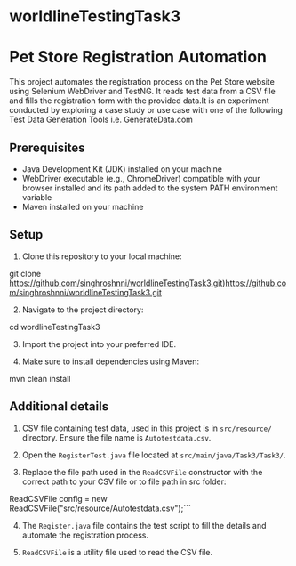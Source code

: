 # worldlineTestingTask3
# Pet Store Registration Automation

This project automates the registration process on the Pet Store website using Selenium WebDriver and TestNG. It reads test data from a CSV file and fills the registration form with the provided data.It is an experiment conducted by exploring a case study or use case with one of the following Test Data Generation Tools i.e. GenerateData.com

## Prerequisites

- Java Development Kit (JDK) installed on your machine
- WebDriver executable (e.g., ChromeDriver) compatible with your browser installed and its path added to the system PATH environment variable
- Maven installed on your machine

## Setup

1. Clone this repository to your local machine:

git clone https://github.com/singhroshnni/worldlineTestingTask3.git)https://github.com/singhroshnni/worldlineTestingTask3.git

2. Navigate to the project directory:

cd wordlineTestingTask3

3. Import the project into your preferred IDE.

4. Make sure to install dependencies using Maven:

mvn clean install

## Additional details

1. CSV file containing test data, used in this project is in `src/resource/` directory. Ensure the file name is `Autotestdata.csv`.

2. Open the `RegisterTest.java` file located at `src/main/java/Task3/Task3/`.

3. Replace the file path used in the `ReadCSVFile` constructor with the correct path to your CSV file or to file path in src folder:

ReadCSVFile config = new ReadCSVFile("src/resource/Autotestdata.csv");```

4. The `Register.java` file contains the test script to fill the details and automate the registration process.

5. `ReadCSVFile` is a utility file used to read the CSV file.


